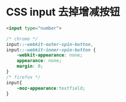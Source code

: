 # CSS input 去掉增减按钮

```html
<input type="number">
```

```css
/* chrome */
input::-webkit-outer-spin-button,
input::-webkit-inner-spin-button {
    -webkit-appearance: none;
    appearance: none; 
    margin: 0; 
}
/* firefox */
input{
    -moz-appearance:textfield;
}
```

